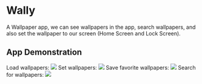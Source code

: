 # Wally

A Wallpaper app, we can see wallpapers in the app, search wallpapers, and also set the wallpaper to our screen (Home Screen and Lock Screen).

## App Demonstration

Load wallpapers:
![](https://github.com/alvinle29/Wallpaper_App_Flutter/blob/master/home_screen.gif)
Set wallpapers:
![](https://github.com/alvinle29/Wallpaper_App_Flutter/blob/master/set_as_screen.gif)
Save favorite wallpapers:
![](https://github.com/alvinle29/Wallpaper_App_Flutter/blob/master/favorite_screen.gif)
Search for wallpapers:
![](https://github.com/alvinle29/Wallpaper_App_Flutter/blob/master/search.gif)
